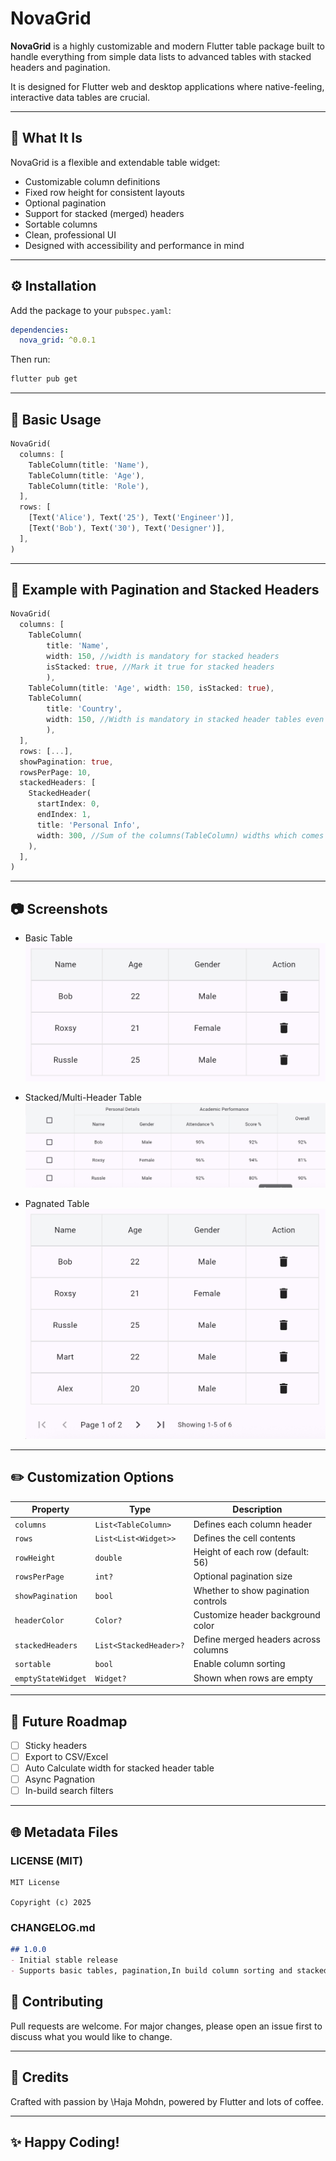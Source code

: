 # NovaGrid

**NovaGrid** is a highly customizable and modern Flutter table package built to handle everything from simple data lists to advanced tables with stacked headers and pagination.

It is designed for Flutter web and desktop applications where native-feeling, interactive data tables are crucial.

---

## 📄 What It Is

NovaGrid is a flexible and extendable table widget:

* Customizable column definitions
* Fixed row height for consistent layouts
* Optional pagination
* Support for stacked (merged) headers
* Sortable columns
* Clean, professional UI
* Designed with accessibility and performance in mind

---

## ⚙️ Installation

Add the package to your `pubspec.yaml`:

```yaml
dependencies:
  nova_grid: ^0.0.1
```

Then run:

```bash
flutter pub get
```

---

## 📝 Basic Usage

```dart
NovaGrid(
  columns: [
    TableColumn(title: 'Name'),
    TableColumn(title: 'Age'),
    TableColumn(title: 'Role'),
  ],
  rows: [
    [Text('Alice'), Text('25'), Text('Engineer')],
    [Text('Bob'), Text('30'), Text('Designer')],
  ],
)
```

---

## 🔢 Example with Pagination and Stacked Headers

```dart
NovaGrid(
  columns: [
    TableColumn(
        title: 'Name', 
        width: 150, //width is mandatory for stacked headers
        isStacked: true, //Mark it true for stacked headers
        ),
    TableColumn(title: 'Age', width: 150, isStacked: true),
    TableColumn(
        title: 'Country', 
        width: 150, //Width is mandatory in stacked header tables even if its not marked as one
        ),
  ],
  rows: [...],
  showPagination: true,
  rowsPerPage: 10,
  stackedHeaders: [
    StackedHeader(
      startIndex: 0,
      endIndex: 1,
      title: 'Personal Info',
      width: 300, //Sum of the columns(TableColumn) widths which comes under this stacked header
    ),
  ],
)
```

---

## 📷 Screenshots
- Basic Table
![Basic Table](example/screenshorts/basic_table.png)

- Stacked/Multi-Header Table
![Stacked Header Table](example/screenshorts/stacked_header_table.png)

- Pagnated Table
![Pagnated Table](example/screenshorts/paginated_table.png)

---

## ✏️ Customization Options

| Property           | Type                   | Description                          |
| ------------------ | ---------------------- | ------------------------------------ |
| `columns`          | `List<TableColumn>`    | Defines each column header           |
| `rows`             | `List<List<Widget>>`   | Defines the cell contents            |
| `rowHeight`        | `double`               | Height of each row (default: 56)     |
| `rowsPerPage`      | `int?`                 | Optional pagination size             |
| `showPagination`   | `bool`                 | Whether to show pagination controls  |
| `headerColor`      | `Color?`               | Customize header background color    |
| `stackedHeaders`   | `List<StackedHeader>?` | Define merged headers across columns |
| `sortable`         | `bool`                 | Enable column sorting                |
| `emptyStateWidget` | `Widget?`              | Shown when rows are empty            |

---

## 🚀 Future Roadmap

* [ ] Sticky headers
* [ ] Export to CSV/Excel
* [ ] Auto Calculate width for stacked header table
* [ ] Async Pagnation
* [ ] In-build search filters

---

## 🌐 Metadata Files

### LICENSE (MIT)

```text
MIT License

Copyright (c) 2025
```

### CHANGELOG.md

```md
## 1.0.0
- Initial stable release
- Supports basic tables, pagination,In build column sorting and stacked headers 
```

## 🚀 Contributing

Pull requests are welcome. For major changes, please open an issue first to discuss what you would like to change.

---

## 🙏 Credits

Crafted with passion by \Haja Mohdn, powered by Flutter and lots of coffee.

<!-- --- -->

<!-- ## 🎓 License

This project is licensed under the MIT License - see the [LICENSE](LICENSE) file for details. -->

---

## ✨ Happy Coding!
